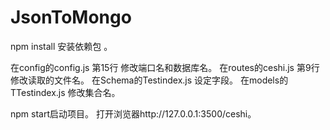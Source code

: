 # JsonToMongo

npm install 安装依赖包 。

在config的config.js 第15行 修改端口名和数据库名。
在routes的ceshi.js 第9行修改读取的文件名。
在Schema的Testindex.js 设定字段。
在models的TTestindex.js 修改集合名。


npm start启动项目。
打开浏览器http://127.0.0.1:3500/ceshi。


